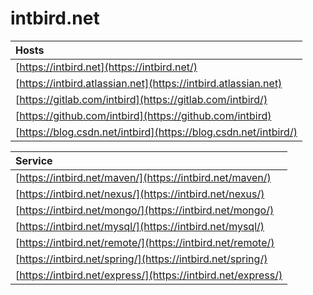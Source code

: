 # intbird.net

| Hosts |
| :--- |
| [https://intbird.net](https://intbird.net/) |
| [https://intbird.atlassian.net](https://intbird.atlassian.net) |
| [https://gitlab.com/intbird](https://gitlab.com/intbird/) |
| [https://github.com/intbird](https://github.com/intbird) |
| [https://blog.csdn.net/intbird](https://blog.csdn.net/intbird/) |

| Service |
| :--- |
| [https://intbird.net/maven/](https://intbird.net/maven/) |
| [https://intbird.net/nexus/](https://intbird.net/nexus/) |
| [https://intbird.net/mongo/](https://intbird.net/mongo/) |
| [https://intbird.net/mysql/](https://intbird.net/mysql/) |
| [https://intbird.net/remote/](https://intbird.net/remote/) |
| [https://intbird.net/spring/](https://intbird.net/spring/) |
| [https://intbird.net/express/](https://intbird.net/express/) |





